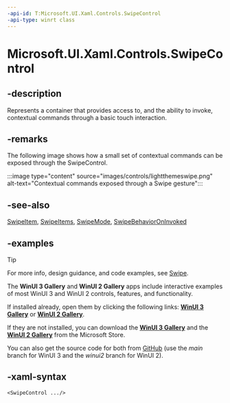 ```yaml
---
-api-id: T:Microsoft.UI.Xaml.Controls.SwipeControl
-api-type: winrt class
---
```

<!-- Class syntax.
public class SwipeControl : ContentControl, ContentControl
-->

# Microsoft.UI.Xaml.Controls.SwipeControl

## -description

Represents a container that provides access to, and the ability to invoke, contextual commands through a basic touch interaction.

## -remarks

The following image shows how a small set of contextual commands can be exposed through the SwipeControl.

:::image type="content" source="images/controls/lightthemeswipe.png" alt-text="Contextual commands exposed through a Swipe gesture":::

## -see-also

[SwipeItem](swipeitem.md), [SwipeItems](swipeitems.md), [SwipeMode](swipemode.md), [SwipeBehaviorOnInvoked](swipebehavioroninvoked.md)

## -examples

> [!TIP]
> For more info, design guidance, and code examples, see [Swipe](/windows/apps/design/controls/swipe).
>
> The **WinUI 3 Gallery** and **WinUI 2 Gallery** apps include interactive examples of most WinUI 3 and WinUI 2 controls, features, and functionality.
>
> If installed already, open them by clicking the following links: [**WinUI 3 Gallery**](winui3gallery:/item/SwipeControl) or [**WinUI 2 Gallery**](winui2gallery:/item/SwipeControl).
>
> If they are not installed, you can download the [**WinUI 3 Gallery**](https://www.microsoft.com/p/winui-3-controls-gallery/9p3jfpwwdzrc) and the [**WinUI 2 Gallery**](https://www.microsoft.com/p/xaml-controls-gallery/9msvh128x2zt) from the Microsoft Store.
>
> You can also get the source code for both from [GitHub](https://github.com/Microsoft/WinUI-Gallery) (use the *main* branch for WinUI 3 and the *winui2* branch for WinUI 2).

## -xaml-syntax

```xaml
<SwipeControl .../>
```
